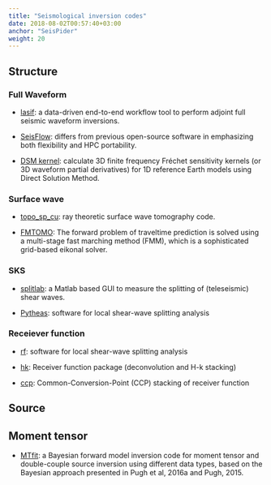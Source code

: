 ```yaml
---
title: "Seismological inversion codes"
date: 2018-08-02T00:57:40+03:00
anchor: "SeisPider"
weight: 20
---
```


## Structure

### Full Waveform
- [lasif](http://lasif.net/prerequisites.html): a data-driven end-to-end workflow tool to perform adjoint full seismic waveform inversions.

- [SeisFlow](https://github.com/rmodrak/seisflows): differs from previous open-source software in emphasizing both flexibility and HPC portability. 

- [DSM kernel](https://github.com/IPGP/DSM-Kernel): calculate 3D finite frequency Fréchet sensitivity kernels (or 3D waveform partial derivatives) for 1D reference Earth models using Direct Solution Method.

### Surface wave
- [topo_sp_cu](http://ciei.colorado.edu/Products/): ray theoretic surface wave tomography code.

- [FMTOMO](http://rses.anu.edu.au/~nick/fmtomo.html): The forward problem of traveltime prediction is solved using a multi-stage fast marching method (FMM), which is a sophisticated grid-based eikonal solver.

### SKS
- [splitlab](https://github.com/IPGP/splitlab): a Matlab based GUI to measure the splitting of (teleseismic) shear waves.

- [Pytheas](https://github.com/ispingos/pytheas-splitting): software for local shear-wave splitting analysis
  

### Receiever function
- [rf](https://github.com/trichter/rf): software for local shear-wave splitting analysis

- [hk](http://www.eas.slu.edu/People/LZhu/home.html): Receiver function package (deconvolution and H-k stacking) 

- [ccp](http://www.eas.slu.edu/People/LZhu/home.html): Common-Conversion-Point (CCP) stacking of receiver function

## Source

## Moment tensor
- [MTfit](https://github.com/djpugh/MTfit): a Bayesian forward model inversion code for moment tensor and double-couple source inversion using different data types, based on the Bayesian approach presented in Pugh et al, 2016a and Pugh, 2015. 
